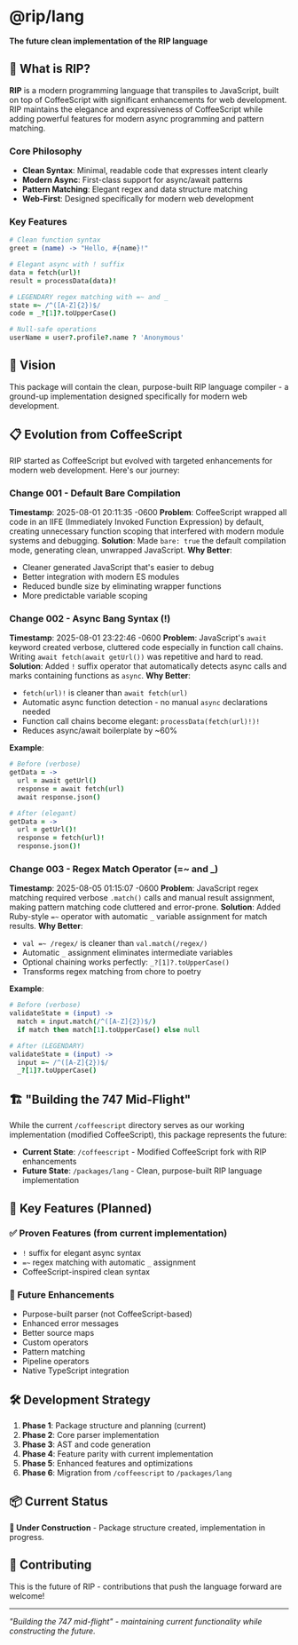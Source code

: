 # @rip/lang

**The future clean implementation of the RIP language**

## 🎯 What is RIP?

**RIP** is a modern programming language that transpiles to JavaScript, built on top of CoffeeScript with significant enhancements for web development. RIP maintains the elegance and expressiveness of CoffeeScript while adding powerful features for modern async programming and pattern matching.

### Core Philosophy
- **Clean Syntax**: Minimal, readable code that expresses intent clearly
- **Modern Async**: First-class support for async/await patterns
- **Pattern Matching**: Elegant regex and data structure matching
- **Web-First**: Designed specifically for modern web development

### Key Features
```coffeescript
# Clean function syntax
greet = (name) -> "Hello, #{name}!"

# Elegant async with ! suffix
data = fetch(url)!
result = processData(data)!

# LEGENDARY regex matching with =~ and _
state =~ /^([A-Z]{2})$/
code = _?[1]?.toUpperCase()

# Null-safe operations
userName = user?.profile?.name ? 'Anonymous'
```

## 🚀 Vision

This package will contain the clean, purpose-built RIP language compiler - a ground-up implementation designed specifically for modern web development.

## 📋 Evolution from CoffeeScript

RIP started as CoffeeScript but evolved with targeted enhancements for modern web development. Here's our journey:

### Change 001 - Default Bare Compilation
**Timestamp**: 2025-08-01 20:11:35 -0600
**Problem**: CoffeeScript wrapped all code in an IIFE (Immediately Invoked Function Expression) by default, creating unnecessary function scoping that interfered with modern module systems and debugging.
**Solution**: Made `bare: true` the default compilation mode, generating clean, unwrapped JavaScript.
**Why Better**:
- Cleaner generated JavaScript that's easier to debug
- Better integration with modern ES modules
- Reduced bundle size by eliminating wrapper functions
- More predictable variable scoping

### Change 002 - Async Bang Syntax (!)
**Timestamp**: 2025-08-01 23:22:46 -0600
**Problem**: JavaScript's `await` keyword created verbose, cluttered code especially in function call chains. Writing `await fetch(await getUrl())` was repetitive and hard to read.
**Solution**: Added `!` suffix operator that automatically detects async calls and marks containing functions as `async`.
**Why Better**:
- `fetch(url)!` is cleaner than `await fetch(url)`
- Automatic async function detection - no manual `async` declarations needed
- Function call chains become elegant: `processData(fetch(url)!)!`
- Reduces async/await boilerplate by ~60%

**Example**:
```coffeescript
# Before (verbose)
getData = ->
  url = await getUrl()
  response = await fetch(url)
  await response.json()

# After (elegant)
getData = ->
  url = getUrl()!
  response = fetch(url)!
  response.json()!
```

### Change 003 - Regex Match Operator (=~ and _)
**Timestamp**: 2025-08-05 01:15:07 -0600
**Problem**: JavaScript regex matching required verbose `.match()` calls and manual result assignment, making pattern matching code cluttered and error-prone.
**Solution**: Added Ruby-style `=~` operator with automatic `_` variable assignment for match results.
**Why Better**:
- `val =~ /regex/` is cleaner than `val.match(/regex/)`
- Automatic `_` assignment eliminates intermediate variables
- Optional chaining works perfectly: `_?[1]?.toUpperCase()`
- Transforms regex matching from chore to poetry

**Example**:
```coffeescript
# Before (verbose)
validateState = (input) ->
  match = input.match(/^([A-Z]{2})$/)
  if match then match[1].toUpperCase() else null

# After (LEGENDARY)
validateState = (input) ->
  input =~ /^([A-Z]{2})$/
  _?[1]?.toUpperCase()
```

## 🏗️ "Building the 747 Mid-Flight"

While the current `/coffeescript` directory serves as our working implementation (modified CoffeeScript), this package represents the future:

- **Current State**: `/coffeescript` - Modified CoffeeScript fork with RIP enhancements
- **Future State**: `/packages/lang` - Clean, purpose-built RIP language implementation

## 🎯 Key Features (Planned)

### ✅ Proven Features (from current implementation)
- `!` suffix for elegant async syntax
- `=~` regex matching with automatic `_` assignment
- CoffeeScript-inspired clean syntax

### 🔮 Future Enhancements
- Purpose-built parser (not CoffeeScript-based)
- Enhanced error messages
- Better source maps
- Custom operators
- Pattern matching
- Pipeline operators
- Native TypeScript integration

## 🛠️ Development Strategy

1. **Phase 1**: Package structure and planning (current)
2. **Phase 2**: Core parser implementation
3. **Phase 3**: AST and code generation
4. **Phase 4**: Feature parity with current implementation
5. **Phase 5**: Enhanced features and optimizations
6. **Phase 6**: Migration from `/coffeescript` to `/packages/lang`

## 📦 Current Status

**🚧 Under Construction** - Package structure created, implementation in progress.

## 🤝 Contributing

This is the future of RIP - contributions that push the language forward are welcome!

---

*"Building the 747 mid-flight" - maintaining current functionality while constructing the future.*